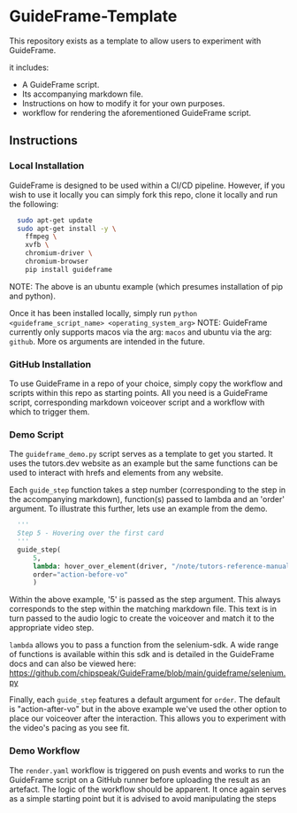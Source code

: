# GuideFrame-Template
This repository exists as a template to allow users to experiment with GuideFrame.

it includes:

* A GuideFrame script.
* Its accompanying markdown file.
* Instructions on how to modify it for your own purposes.
* workflow for rendering the aforementioned GuideFrame script.

## Instructions

### Local Installation
GuideFrame is designed to be used within a CI/CD pipeline. However, if you wish to use it locally you can simply fork this repo, clone it locally and run the following:
```bash
  sudo apt-get update
  sudo apt-get install -y \
    ffmpeg \
    xvfb \
    chromium-driver \
    chromium-browser
    pip install guideframe
```
NOTE: The above is an ubuntu example (which presumes installation of pip and python).

Once it has been installed locally, simply run `python <guideframe_script_name> <operating_system_arg>`
NOTE: GuideFrame currently only supports macos via the arg: `macos` and ubuntu via the arg: `github`. More os arguments are intended in the future.


### GitHub Installation
To use GuideFrame in a repo of your choice, simply copy the workflow and scripts within this repo as starting points. All you need is a 
GuideFrame script, corresponding markdown voiceover script and a workflow with which to trigger them.


### Demo Script
The `guideframe_demo.py` script serves as a template to get you started. It uses the tutors.dev website as an example but the same
functions can be used to interact with hrefs and elements from any website. 

Each `guide_step` function takes a step number (corresponding to the step in the accompanying markdown), function(s) passed to lambda and
an 'order' argument. To illustrate this further, lets use an example from the demo.

```python
  '''
  Step 5 - Hovering over the first card
  '''
  guide_step(
      5,
      lambda: hover_over_element(driver, "/note/tutors-reference-manual/unit-0-getting-started/note-01-getting-started"),
      order="action-before-vo"
      )
```

Within the above example, '5' is passed as the step argument. This always corresponds to the step within the matching markdown file. This text is in turn passed
to the audio logic to create the voiceover and match it to the appropriate video step.

`lambda` allows you to pass a function from the selenium-sdk. A wide range of functions is available within this sdk and is detailed in the GuideFrame docs
and can also be viewed here: https://github.com/chipspeak/GuideFrame/blob/main/guideframe/selenium.py

Finally, each `guide_step` features a default argument for `order`. The default is "action-after-vo" but in the above example we've used the other option to place our voiceover after the interaction. This allows you to experiment with the video's pacing as you see fit.

### Demo Workflow
The `render.yaml` workflow is triggered on push events and works to run the GuideFrame script on a GitHub runner before uploading the result as an artefact. The logic of the
workflow should be apparent. It once again serves as a simple starting point but it is advised to avoid manipulating the steps
